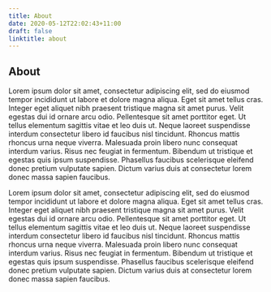 ```yaml
---
title: About
date: 2020-05-12T22:02:43+11:00
draft: false
linktitle: about
---
```


## About

Lorem ipsum dolor sit amet, consectetur adipiscing elit, sed do eiusmod tempor incididunt ut labore et dolore magna aliqua. Eget sit amet tellus cras. Integer eget aliquet nibh praesent tristique magna sit amet purus. Velit egestas dui id ornare arcu odio. Pellentesque sit amet porttitor eget. Ut tellus elementum sagittis vitae et leo duis ut. Neque laoreet suspendisse interdum consectetur libero id faucibus nisl tincidunt. Rhoncus mattis rhoncus urna neque viverra. Malesuada proin libero nunc consequat interdum varius. Risus nec feugiat in fermentum. Bibendum ut tristique et egestas quis ipsum suspendisse. Phasellus faucibus scelerisque eleifend donec pretium vulputate sapien. Dictum varius duis at consectetur lorem donec massa sapien faucibus.

Lorem ipsum dolor sit amet, consectetur adipiscing elit, sed do eiusmod tempor incididunt ut labore et dolore magna aliqua. Eget sit amet tellus cras. Integer eget aliquet nibh praesent tristique magna sit amet purus. Velit egestas dui id ornare arcu odio. Pellentesque sit amet porttitor eget. Ut tellus elementum sagittis vitae et leo duis ut. Neque laoreet suspendisse interdum consectetur libero id faucibus nisl tincidunt. Rhoncus mattis rhoncus urna neque viverra. Malesuada proin libero nunc consequat interdum varius. Risus nec feugiat in fermentum. Bibendum ut tristique et egestas quis ipsum suspendisse. Phasellus faucibus scelerisque eleifend donec pretium vulputate sapien. Dictum varius duis at consectetur lorem donec massa sapien faucibus.


